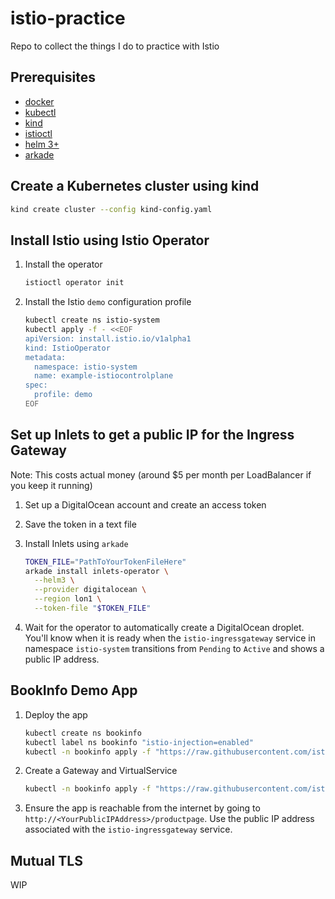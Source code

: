 # istio-practice

Repo to collect the things I do to practice with Istio

## Prerequisites

- [docker](https://www.docker.com/get-started)
- [kubectl](https://kubernetes.io/docs/tasks/tools/install-kubectl/)
- [kind](https://github.com/kubernetes-sigs/kind)
- [istioctl](https://istio.io/docs/ops/diagnostic-tools/istioctl/)
- [helm 3+](https://helm.sh/docs/intro/quickstart/)
- [arkade](https://github.com/alexellis/arkade)

## Create a Kubernetes cluster using kind

```sh
kind create cluster --config kind-config.yaml
```

## Install Istio using Istio Operator

1. Install the operator

   ```sh
   istioctl operator init
   ```

1. Install the Istio `demo` configuration profile

   ```sh
   kubectl create ns istio-system
   kubectl apply -f - <<EOF
   apiVersion: install.istio.io/v1alpha1
   kind: IstioOperator
   metadata:
     namespace: istio-system
     name: example-istiocontrolplane
   spec:
     profile: demo
   EOF
   ```

## Set up Inlets to get a public IP for the Ingress Gateway

Note: This costs actual money (around \$5 per month per LoadBalancer if you keep it running)

1. Set up a DigitalOcean account and create an access token
1. Save the token in a text file
1. Install Inlets using `arkade`

   ```sh
   TOKEN_FILE="PathToYourTokenFileHere"
   arkade install inlets-operator \
     --helm3 \
     --provider digitalocean \
     --region lon1 \
     --token-file "$TOKEN_FILE"
   ```

1. Wait for the operator to automatically create a DigitalOcean droplet. You'll know when it is ready when the `istio-ingressgateway` service in namespace `istio-system` transitions from `Pending` to `Active` and shows a public IP address.

## BookInfo Demo App

1. Deploy the app

   ```sh
   kubectl create ns bookinfo
   kubectl label ns bookinfo "istio-injection=enabled"
   kubectl -n bookinfo apply -f "https://raw.githubusercontent.com/istio/istio/master/samples/bookinfo/platform/kube/bookinfo.yaml"
   ```

1. Create a Gateway and VirtualService

   ```sh
   kubectl -n bookinfo apply -f "https://raw.githubusercontent.com/istio/istio/master/samples/bookinfo/networking/bookinfo-gateway.yaml"
   ```

1. Ensure the app is reachable from the internet by going to `http://<YourPublicIPAddress>/productpage`. Use the public IP address associated with the `istio-ingressgateway` service.

## Mutual TLS

WIP
